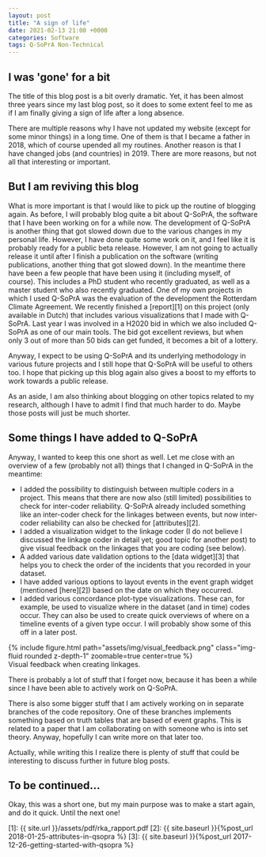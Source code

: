 ```yaml
---
layout: post
title: "A sign of life"
date: 2021-02-13 21:00 +0000
categories: Software 
tags: Q-SoPrA Non-Technical
---
```


## I was 'gone' for a bit
The title of this blog post is a bit overly dramatic. 
Yet, it has been almost three years since my last blog post, so it does to some extent feel to me as if I am finally giving a sign of life after a long absence. 

There are multiple reasons why I have not updated my website (except for some minor things) in a long time. 
One of them is that I became a father in 2018, which of course upended all my routines. 
Another reason is that I have changed jobs (and countries) in 2019. 
There are more reasons, but not all that interesting or important.

## But I am reviving this blog
What is more important is that I would like to pick up the routine of blogging again. 
As before, I will probably blog quite a bit about Q-SoPrA, the software that I have been working on for a while now. 
The development of Q-SoPrA is another thing that got slowed down due to the various changes in my personal life. 
However, I have done quite some work on it, and I feel like it is probably ready for a public beta release. 
However, I am not going to actually release it until after I finish a publication on the software (writing publications, another thing that got slowed down).
In the meantime there have been a few people that have been using it (including myself, of course). 
This includes a PhD student who recently graduated, as well as a master student who also recently graduated. 
One of my own projects in which I used Q-SoPrA was the evaluation of the development the Rotterdam Climate Agreement. 
We recently finished a [report][1] on this project (only available in Dutch) that includes various visualizations that I made with Q-SoPrA.
Last year I was involved in a H2020 bid in which we also included Q-SoPrA as one of our main tools.
The bid got excellent reviews, but when only 3 out of more than 50 bids can get funded, it becomes a bit of a lottery.

Anyway, I expect to be using Q-SoPrA and its underlying methodology in various future projects and I still hope that Q-SoPrA will be useful to others too.
I hope that picking up this blog again also gives a boost to my efforts to work towards a public release.

As an aside, I am also thinking about blogging on other topics related to my research, although I have to admit I find that much harder to do.
Maybe those posts will just be much shorter.

## Some things I have added to Q-SoPrA
Anyway, I wanted to keep this one short as well. 
Let me close with an overview of a few (probably not all) things that I changed in Q-SoPrA in the meantime:

* I added the possibility to distinguish between multiple coders in a project. 
This means that there are now also (still limited) possibilities to check for inter-coder reliability.
Q-SoPrA already included something like an inter-coder check for the linkages between events, but now inter-coder reliability can also be checked for [attributes][2].
* I added a visualization widget to the linkage coder (I do not believe I discussed the linkage coder in detail yet; good topic for another post) to give visual feedback on the linkages that you are coding (see below).
* A added various date validation options to the [data widget][3] that helps you to check the order of the incidents that you recorded in your dataset.
* I have added various options to layout events in the event graph widget (mentioned [here][2]) based on the date on which they occurred.
* I added various concordance plot-type visualizations. 
These can, for example, be used to visualize where in the dataset (and in time) codes occur. 
They can also be used to create quick overviews of where on a timeline events of a given type occur. 
I will probably show some of this off in a later post.

<div class="row mt-3">
    <div class="col-sm mt-3 mt-md-0">
        {% include figure.html path="assets/img/visual_feedback.png" class="img-fluid rounded z-depth-1" zoomable=true center=true %}
    </div>
</div>
<div class="caption">
Visual feedback when creating linkages.
</div>
 
There is probably a lot of stuff that I forget now, because it has been a while since I have been able to actively work on Q-SoPrA.

There is also some bigger stuff that I am actively working on in separate branches of the code repository. 
One of these branches implements something based on truth tables that are based of event graphs. 
This is related to a paper that I am collaborating on with someone who is into set theory.
Anyway, hopefully I can write more on that later too.

Actually, while writing this I realize there is plenty of stuff that could be interesting to discuss further in future blog posts. 

## To be continued...
Okay, this was a short one, but my main purpose was to make a start again, and do it quick. Until the next one!

[1]: {{ site.url }}/assets/pdf/rka_rapport.pdf 
[2]: {{ site.baseurl }}{%post_url 2018-01-25-attributes-in-qsopra %}
[3]: {{ site.baseurl }}{%post_url 2017-12-26-getting-started-with-qsopra %}
